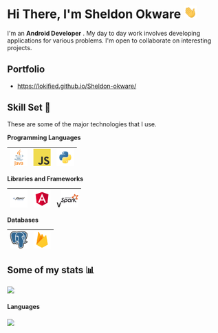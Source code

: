 <h1>Hi There, I'm Sheldon Okware <img  src="https://raw.githubusercontent.com/ABSphreak/ABSphreak/master/gifs/Hi.gif" width="30px"></h1>

I'm an **Android Developer** . My day to day work involves developing applications for various problems. I'm open to collaborate on interesting projects.
## Portfolio
- https://lokified.github.io/Sheldon-okware/

## Skill Set :muscle:

These are some of the major technologies that I use.

**Programming Languages**

<img title="Java" alt="Java" width="40px" src="https://raw.githubusercontent.com/github/explore/master/topics/java/java.png" />|<img alt="JS" title="JavaScript" width="40px" src="https://raw.githubusercontent.com/github/explore/master/topics/javascript/javascript.png">|<img title="Python" alt="Python" width="40px" src="https://raw.githubusercontent.com/github/explore/master/topics/python/python.png">
|--|--|--|

**Libraries and Frameworks**

<img title="Jquery" alt="Jquery" width="40px" src="https://raw.githubusercontent.com/github/explore/master/topics/jquery/jquery.png">|<img title="Angular" alt="Angular" width="40px" src="https://raw.githubusercontent.com/github/explore/master/topics/angular/angular.png">|V<img title="Spark" alt="Spark" width="40px" src="https://raw.githubusercontent.com/github/explore/master/topics/spark/spark.png">
|--|--|--|

**Databases**

<img title="PosgreSQL" alt="Postgresql" width="40px" src="https://raw.githubusercontent.com/github/explore/master/topics/postgresql/postgresql.png">|<img title="Firebase" alt="Firebase" width="40px" src="https://raw.githubusercontent.com/github/explore/master/topics/firebase/firebase.png"> <br>
|--|--|

## Some of my stats :bar_chart:

<img src="https://github-readme-stats.vercel.app/api?username=lokified&show_icons=true&theme=radical&include_all_commits=true">

#### Languages


  <a href="https://github.com/omololevy/github-readme-stats">
  <img align="center" src="https://github-readme-stats.vercel.app/api/top-langs/?username=lokified&theme=highcontrast" />
</a>

<!---
lokified/lokified is a ✨ special ✨ repository because its `README.md` (this file) appears on your GitHub profile.
You can click the Preview link to take a look at your changes.
--->
